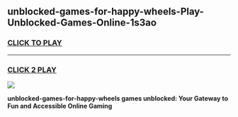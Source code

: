 
## unblocked-games-for-happy-wheels-Play-Unblocked-Games-Online-1s3ao
<h3>
<a href="https://premium76.site?title=unblocked-games-for-happy-wheels&ref=25A">CLICK TO PLAY</a></h3>
<hr>

<h3>
<a href="https://premium76.site?title=unblocked-games-for-happy-wheels&ref=25A">CLICK 2 PLAY</a>
  
</h3>

<a href="https://premium76.site?title=unblocked-games-for-happy-wheels&ref=25A"><img src="https://clearcache.store/games.png"></a>


**unblocked-games-for-happy-wheels games unblocked: Your Gateway to Fun and Accessible Online Gaming**

